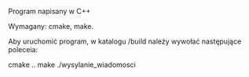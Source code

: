 Program napisany w C++

Wymagany: cmake, make.

Aby uruchomić program, w katalogu /build należy wywołać następujące poleceia:


cmake ..
make 
./wysylanie_wiadomosci


